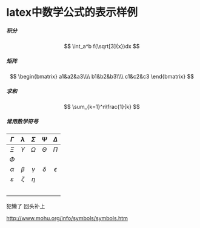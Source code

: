 # latex中数学公式的表示样例

##### 积分

$$
\int_a^b f(\sqrt[3]{x})dx
$$

##### 矩阵

	
$$
\begin{bmatrix} 
a1&a2&a3\\\\
b1&b2&b3\\\\
c1&c2&c3 
\end{bmatrix}
$$

##### 求和


$$
\sum_{k=1}^n\frac{1}{k}
$$

##### 常用数学符号

|$\Gamma$      | $\lambda$ | $\Sigma$ | $\Psi$ | $\Delta$ |
| :--: | :--: | :--: | :--: | :--: |
| $\Xi$ | $\Upsilon$ | $\Omega$ | $\Theta$ | $\Pi$ |
| $\Phi$ |      |      |      |      |
| $\alpha$ | $\beta$ | $\gamma$ | $\delta$ | $\epsilon$ |
| $\varepsilon$ | $\zeta$ | $\eta$ |      |      |
|      |      |      |      |      |
|      |      |      |      |      |
|      |      |      |      |      |
| | | | | |
| | | | | |

犯懒了 回头补上

<http://www.mohu.org/info/symbols/symbols.htm> 
